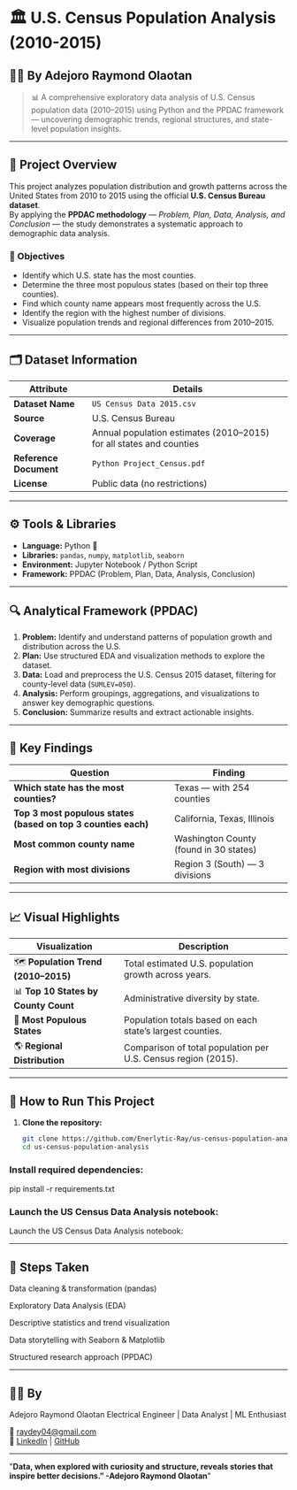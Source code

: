 # 🏛️ U.S. Census Population Analysis (2010-2015)
## 👨‍💻 By Adejoro Raymond Olaotan

> 📊 A comprehensive exploratory data analysis of U.S. Census population data (2010–2015) using Python and the PPDAC framework — uncovering demographic trends, regional structures, and state-level population insights.

---

## 📘 Project Overview
This project analyzes population distribution and growth patterns across the United States from 2010 to 2015 using the official **U.S. Census Bureau dataset**.  
By applying the **PPDAC methodology** — *Problem, Plan, Data, Analysis, and Conclusion* — the study demonstrates a systematic approach to demographic data analysis.

### 🎯 Objectives
- Identify which U.S. state has the most counties.  
- Determine the three most populous states (based on their top three counties).  
- Find which county name appears most frequently across the U.S.  
- Identify the region with the highest number of divisions.  
- Visualize population trends and regional differences from 2010–2015.

---

## 🗂️ Dataset Information
| Attribute | Details |
|------------|----------|
| **Dataset Name** | `US Census Data 2015.csv` |
| **Source** | U.S. Census Bureau |
| **Coverage** | Annual population estimates (2010–2015) for all states and counties |
| **Reference Document** | `Python Project_Census.pdf` |
| **License** | Public data (no restrictions) |

---

## ⚙️ Tools & Libraries
- **Language:** Python 🐍  
- **Libraries:** `pandas`, `numpy`, `matplotlib`, `seaborn`  
- **Environment:** Jupyter Notebook / Python Script  
- **Framework:** PPDAC (Problem, Plan, Data, Analysis, Conclusion)

---

## 🔍 Analytical Framework (PPDAC)
1. **Problem:** Identify and understand patterns of population growth and distribution across the U.S.  
2. **Plan:** Use structured EDA and visualization methods to explore the dataset.  
3. **Data:** Load and preprocess the U.S. Census 2015 dataset, filtering for county-level data (`SUMLEV=050`).  
4. **Analysis:** Perform groupings, aggregations, and visualizations to answer key demographic questions.  
5. **Conclusion:** Summarize results and extract actionable insights.

---

## 🧮 Key Findings
| Question | Finding |
|-----------|----------|
| **Which state has the most counties?** | Texas — with 254 counties |
| **Top 3 most populous states (based on top 3 counties each)** | California, Texas, Illinois |
| **Most common county name** | Washington County (found in 30 states) |
| **Region with most divisions** | Region 3 (South) — 3 divisions |

---

## 📈 Visual Highlights
| Visualization | Description |
|----------------|-------------|
| 🗺️ **Population Trend (2010–2015)** | Total estimated U.S. population growth across years. |
| 📊 **Top 10 States by County Count** | Administrative diversity by state. |
| 🌆 **Most Populous States** | Population totals based on each state’s largest counties. |
| 🌎 **Regional Distribution** | Comparison of total population per U.S. Census region (2015). |

---

## 🚀 How to Run This Project
1. **Clone the repository:**
   ```bash
   git clone https://github.com/Enerlytic-Ray/us-census-population-analysis.git
   cd us-census-population-analysis
### Install required dependencies:
   pip install -r requirements.txt
### Launch the US Census Data Analysis notebook:
   Launch the US Census Data Analysis notebook:

   ---

## 🧠 Steps Taken

Data cleaning & transformation (pandas)

Exploratory Data Analysis (EDA)

Descriptive statistics and trend visualization

Data storytelling with Seaborn & Matplotlib

Structured research approach (PPDAC)

---

## 👨‍💻 By
Adejoro Raymond Olaotan
Electrical Engineer | Data Analyst | ML Enthusiast

📧 [raydey04@gmail.com](mailto:raydey04@gmail.com)  
🔗 [LinkedIn](https://www.linkedin.com/in/enerlytic-ray) | [GitHub](https://github.com/Enerlytic-Ray)

---

"**Data, when explored with curiosity and structure, reveals stories that inspire better decisions.”
-Adejoro Raymond Olaotan**"
